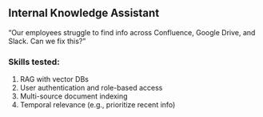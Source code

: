 ## Internal Knowledge Assistant
“Our employees struggle to find info across Confluence, Google Drive, and Slack. Can we fix this?”

### Skills tested:
1. RAG with vector DBs
2. User authentication and role-based access
3. Multi-source document indexing
4. Temporal relevance (e.g., prioritize recent info)